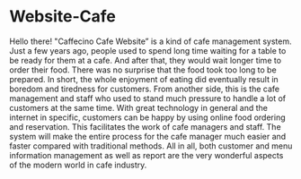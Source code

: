 # Website-Cafe
Hello there!
"Caffecino Cafe Website” is a kind of cafe management system. 
Just a few years ago, people used to spend long time waiting for a table to be ready for them at a cafe. 
And after that, they would wait longer time to order their food. 
There was no surprise that the food took too long to be prepared. 
In short, the whole enjoyment of eating did eventually result in boredom and tiredness for customers.
From another side, this is the cafe management and staff who used to stand much pressure to handle a lot of customers at the same time. 
With great technology in general and the internet in specific, customers can be happy by using online food ordering and reservation. 
This facilitates the work of cafe managers and staff. 
The system will make the entire process for the cafe manager much easier and faster compared with traditional methods. 
All in all, both customer and menu information management as well as report are the very wonderful aspects of the modern world in cafe industry.
